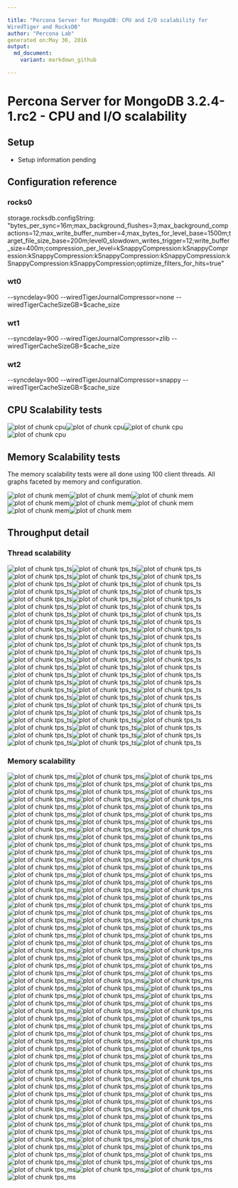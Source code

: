 ```yaml
---

title: "Percona Server for MongoDB: CPU and I/O scalability for
WiredTiger and RocksDB"
author: "Percona Lab"
generated on:May 30, 2016
output:
  md_document:
    variant: markdown_github

---
```



# Percona Server for MongoDB 3.2.4-1.rc2 - CPU and I/O scalability 

## Setup

* Setup information pending 

## Configuration reference

### rocks0

storage.rocksdb.configString:
"bytes_per_sync=16m;max_background_flushes=3;max_background_compactions=12;max_write_buffer_number=4;max_bytes_for_level_base=1500m;target_file_size_base=200m;level0_slowdown_writes_trigger=12;write_buffer_size=400m;compression_per_level=kSnappyCompression:kSnappyCompression:kSnappyCompression:kSnappyCompression:kSnappyCompression:kSnappyCompression:kSnappyCompression;optimize_filters_for_hits=true"

### wt0

--syncdelay=900 --wiredTigerJournalCompressor=none --wiredTigerCacheSizeGB=$cache_size

### wt1

--syncdelay=900 --wiredTigerJournalCompressor=zlib --wiredTigerCacheSizeGB=$cache_size

### wt2

--syncdelay=900 --wiredTigerJournalCompressor=snappy --wiredTigerCacheSizeGB=$cache_size

## CPU Scalability tests 

![plot of chunk cpu](figure/cpu-1.png)![plot of chunk cpu](figure/cpu-2.png)![plot of chunk cpu](figure/cpu-3.png)![plot of chunk cpu](figure/cpu-4.png)

## Memory Scalability tests

The memory scalability tests were all done using 100 client threads.
All graphs faceted by memory and configuration. 

![plot of chunk mem](figure/mem-1.png)![plot of chunk mem](figure/mem-2.png)![plot of chunk mem](figure/mem-3.png)![plot of chunk mem](figure/mem-4.png)![plot of chunk mem](figure/mem-5.png)![plot of chunk mem](figure/mem-6.png)![plot of chunk mem](figure/mem-7.png)![plot of chunk mem](figure/mem-8.png)

## Throughput detail 

### Thread scalability 

![plot of chunk tps_ts](figure/tps_ts-1.png)![plot of chunk tps_ts](figure/tps_ts-2.png)![plot of chunk tps_ts](figure/tps_ts-3.png)![plot of chunk tps_ts](figure/tps_ts-4.png)![plot of chunk tps_ts](figure/tps_ts-5.png)![plot of chunk tps_ts](figure/tps_ts-6.png)![plot of chunk tps_ts](figure/tps_ts-7.png)![plot of chunk tps_ts](figure/tps_ts-8.png)![plot of chunk tps_ts](figure/tps_ts-9.png)![plot of chunk tps_ts](figure/tps_ts-10.png)![plot of chunk tps_ts](figure/tps_ts-11.png)![plot of chunk tps_ts](figure/tps_ts-12.png)![plot of chunk tps_ts](figure/tps_ts-13.png)![plot of chunk tps_ts](figure/tps_ts-14.png)![plot of chunk tps_ts](figure/tps_ts-15.png)![plot of chunk tps_ts](figure/tps_ts-16.png)![plot of chunk tps_ts](figure/tps_ts-17.png)![plot of chunk tps_ts](figure/tps_ts-18.png)![plot of chunk tps_ts](figure/tps_ts-19.png)![plot of chunk tps_ts](figure/tps_ts-20.png)![plot of chunk tps_ts](figure/tps_ts-21.png)![plot of chunk tps_ts](figure/tps_ts-22.png)![plot of chunk tps_ts](figure/tps_ts-23.png)![plot of chunk tps_ts](figure/tps_ts-24.png)![plot of chunk tps_ts](figure/tps_ts-25.png)![plot of chunk tps_ts](figure/tps_ts-26.png)![plot of chunk tps_ts](figure/tps_ts-27.png)![plot of chunk tps_ts](figure/tps_ts-28.png)![plot of chunk tps_ts](figure/tps_ts-29.png)![plot of chunk tps_ts](figure/tps_ts-30.png)![plot of chunk tps_ts](figure/tps_ts-31.png)![plot of chunk tps_ts](figure/tps_ts-32.png)![plot of chunk tps_ts](figure/tps_ts-33.png)![plot of chunk tps_ts](figure/tps_ts-34.png)![plot of chunk tps_ts](figure/tps_ts-35.png)![plot of chunk tps_ts](figure/tps_ts-36.png)![plot of chunk tps_ts](figure/tps_ts-37.png)![plot of chunk tps_ts](figure/tps_ts-38.png)![plot of chunk tps_ts](figure/tps_ts-39.png)![plot of chunk tps_ts](figure/tps_ts-40.png)![plot of chunk tps_ts](figure/tps_ts-41.png)![plot of chunk tps_ts](figure/tps_ts-42.png)![plot of chunk tps_ts](figure/tps_ts-43.png)![plot of chunk tps_ts](figure/tps_ts-44.png)![plot of chunk tps_ts](figure/tps_ts-45.png)![plot of chunk tps_ts](figure/tps_ts-46.png)![plot of chunk tps_ts](figure/tps_ts-47.png)![plot of chunk tps_ts](figure/tps_ts-48.png)![plot of chunk tps_ts](figure/tps_ts-49.png)![plot of chunk tps_ts](figure/tps_ts-50.png)![plot of chunk tps_ts](figure/tps_ts-51.png)![plot of chunk tps_ts](figure/tps_ts-52.png)![plot of chunk tps_ts](figure/tps_ts-53.png)![plot of chunk tps_ts](figure/tps_ts-54.png)![plot of chunk tps_ts](figure/tps_ts-55.png)![plot of chunk tps_ts](figure/tps_ts-56.png)![plot of chunk tps_ts](figure/tps_ts-57.png)![plot of chunk tps_ts](figure/tps_ts-58.png)![plot of chunk tps_ts](figure/tps_ts-59.png)![plot of chunk tps_ts](figure/tps_ts-60.png)![plot of chunk tps_ts](figure/tps_ts-61.png)![plot of chunk tps_ts](figure/tps_ts-62.png)![plot of chunk tps_ts](figure/tps_ts-63.png)![plot of chunk tps_ts](figure/tps_ts-64.png)![plot of chunk tps_ts](figure/tps_ts-65.png)![plot of chunk tps_ts](figure/tps_ts-66.png)![plot of chunk tps_ts](figure/tps_ts-67.png)![plot of chunk tps_ts](figure/tps_ts-68.png)![plot of chunk tps_ts](figure/tps_ts-69.png)![plot of chunk tps_ts](figure/tps_ts-70.png)![plot of chunk tps_ts](figure/tps_ts-71.png)![plot of chunk tps_ts](figure/tps_ts-72.png)

### Memory scalability

![plot of chunk tps_ms](figure/tps_ms-1.png)![plot of chunk tps_ms](figure/tps_ms-2.png)![plot of chunk tps_ms](figure/tps_ms-3.png)![plot of chunk tps_ms](figure/tps_ms-4.png)![plot of chunk tps_ms](figure/tps_ms-5.png)![plot of chunk tps_ms](figure/tps_ms-6.png)![plot of chunk tps_ms](figure/tps_ms-7.png)![plot of chunk tps_ms](figure/tps_ms-8.png)![plot of chunk tps_ms](figure/tps_ms-9.png)![plot of chunk tps_ms](figure/tps_ms-10.png)![plot of chunk tps_ms](figure/tps_ms-11.png)![plot of chunk tps_ms](figure/tps_ms-12.png)![plot of chunk tps_ms](figure/tps_ms-13.png)![plot of chunk tps_ms](figure/tps_ms-14.png)![plot of chunk tps_ms](figure/tps_ms-15.png)![plot of chunk tps_ms](figure/tps_ms-16.png)![plot of chunk tps_ms](figure/tps_ms-17.png)![plot of chunk tps_ms](figure/tps_ms-18.png)![plot of chunk tps_ms](figure/tps_ms-19.png)![plot of chunk tps_ms](figure/tps_ms-20.png)![plot of chunk tps_ms](figure/tps_ms-21.png)![plot of chunk tps_ms](figure/tps_ms-22.png)![plot of chunk tps_ms](figure/tps_ms-23.png)![plot of chunk tps_ms](figure/tps_ms-24.png)![plot of chunk tps_ms](figure/tps_ms-25.png)![plot of chunk tps_ms](figure/tps_ms-26.png)![plot of chunk tps_ms](figure/tps_ms-27.png)![plot of chunk tps_ms](figure/tps_ms-28.png)![plot of chunk tps_ms](figure/tps_ms-29.png)![plot of chunk tps_ms](figure/tps_ms-30.png)![plot of chunk tps_ms](figure/tps_ms-31.png)![plot of chunk tps_ms](figure/tps_ms-32.png)![plot of chunk tps_ms](figure/tps_ms-33.png)![plot of chunk tps_ms](figure/tps_ms-34.png)![plot of chunk tps_ms](figure/tps_ms-35.png)![plot of chunk tps_ms](figure/tps_ms-36.png)![plot of chunk tps_ms](figure/tps_ms-37.png)![plot of chunk tps_ms](figure/tps_ms-38.png)![plot of chunk tps_ms](figure/tps_ms-39.png)![plot of chunk tps_ms](figure/tps_ms-40.png)![plot of chunk tps_ms](figure/tps_ms-41.png)![plot of chunk tps_ms](figure/tps_ms-42.png)![plot of chunk tps_ms](figure/tps_ms-43.png)![plot of chunk tps_ms](figure/tps_ms-44.png)![plot of chunk tps_ms](figure/tps_ms-45.png)![plot of chunk tps_ms](figure/tps_ms-46.png)![plot of chunk tps_ms](figure/tps_ms-47.png)![plot of chunk tps_ms](figure/tps_ms-48.png)![plot of chunk tps_ms](figure/tps_ms-49.png)![plot of chunk tps_ms](figure/tps_ms-50.png)![plot of chunk tps_ms](figure/tps_ms-51.png)![plot of chunk tps_ms](figure/tps_ms-52.png)![plot of chunk tps_ms](figure/tps_ms-53.png)![plot of chunk tps_ms](figure/tps_ms-54.png)![plot of chunk tps_ms](figure/tps_ms-55.png)![plot of chunk tps_ms](figure/tps_ms-56.png)![plot of chunk tps_ms](figure/tps_ms-57.png)![plot of chunk tps_ms](figure/tps_ms-58.png)![plot of chunk tps_ms](figure/tps_ms-59.png)![plot of chunk tps_ms](figure/tps_ms-60.png)![plot of chunk tps_ms](figure/tps_ms-61.png)![plot of chunk tps_ms](figure/tps_ms-62.png)![plot of chunk tps_ms](figure/tps_ms-63.png)![plot of chunk tps_ms](figure/tps_ms-64.png)![plot of chunk tps_ms](figure/tps_ms-65.png)![plot of chunk tps_ms](figure/tps_ms-66.png)![plot of chunk tps_ms](figure/tps_ms-67.png)![plot of chunk tps_ms](figure/tps_ms-68.png)![plot of chunk tps_ms](figure/tps_ms-69.png)![plot of chunk tps_ms](figure/tps_ms-70.png)![plot of chunk tps_ms](figure/tps_ms-71.png)![plot of chunk tps_ms](figure/tps_ms-72.png)![plot of chunk tps_ms](figure/tps_ms-73.png)![plot of chunk tps_ms](figure/tps_ms-74.png)![plot of chunk tps_ms](figure/tps_ms-75.png)![plot of chunk tps_ms](figure/tps_ms-76.png)![plot of chunk tps_ms](figure/tps_ms-77.png)![plot of chunk tps_ms](figure/tps_ms-78.png)![plot of chunk tps_ms](figure/tps_ms-79.png)![plot of chunk tps_ms](figure/tps_ms-80.png)![plot of chunk tps_ms](figure/tps_ms-81.png)![plot of chunk tps_ms](figure/tps_ms-82.png)![plot of chunk tps_ms](figure/tps_ms-83.png)![plot of chunk tps_ms](figure/tps_ms-84.png)![plot of chunk tps_ms](figure/tps_ms-85.png)![plot of chunk tps_ms](figure/tps_ms-86.png)![plot of chunk tps_ms](figure/tps_ms-87.png)![plot of chunk tps_ms](figure/tps_ms-88.png)![plot of chunk tps_ms](figure/tps_ms-89.png)![plot of chunk tps_ms](figure/tps_ms-90.png)![plot of chunk tps_ms](figure/tps_ms-91.png)![plot of chunk tps_ms](figure/tps_ms-92.png)![plot of chunk tps_ms](figure/tps_ms-93.png)![plot of chunk tps_ms](figure/tps_ms-94.png)![plot of chunk tps_ms](figure/tps_ms-95.png)![plot of chunk tps_ms](figure/tps_ms-96.png)![plot of chunk tps_ms](figure/tps_ms-97.png)![plot of chunk tps_ms](figure/tps_ms-98.png)![plot of chunk tps_ms](figure/tps_ms-99.png)![plot of chunk tps_ms](figure/tps_ms-100.png)![plot of chunk tps_ms](figure/tps_ms-101.png)![plot of chunk tps_ms](figure/tps_ms-102.png)![plot of chunk tps_ms](figure/tps_ms-103.png)![plot of chunk tps_ms](figure/tps_ms-104.png)![plot of chunk tps_ms](figure/tps_ms-105.png)![plot of chunk tps_ms](figure/tps_ms-106.png)![plot of chunk tps_ms](figure/tps_ms-107.png)![plot of chunk tps_ms](figure/tps_ms-108.png)![plot of chunk tps_ms](figure/tps_ms-109.png)![plot of chunk tps_ms](figure/tps_ms-110.png)![plot of chunk tps_ms](figure/tps_ms-111.png)![plot of chunk tps_ms](figure/tps_ms-112.png)![plot of chunk tps_ms](figure/tps_ms-113.png)![plot of chunk tps_ms](figure/tps_ms-114.png)![plot of chunk tps_ms](figure/tps_ms-115.png)![plot of chunk tps_ms](figure/tps_ms-116.png)![plot of chunk tps_ms](figure/tps_ms-117.png)![plot of chunk tps_ms](figure/tps_ms-118.png)![plot of chunk tps_ms](figure/tps_ms-119.png)![plot of chunk tps_ms](figure/tps_ms-120.png)![plot of chunk tps_ms](figure/tps_ms-121.png)![plot of chunk tps_ms](figure/tps_ms-122.png)![plot of chunk tps_ms](figure/tps_ms-123.png)![plot of chunk tps_ms](figure/tps_ms-124.png)![plot of chunk tps_ms](figure/tps_ms-125.png)![plot of chunk tps_ms](figure/tps_ms-126.png)![plot of chunk tps_ms](figure/tps_ms-127.png)![plot of chunk tps_ms](figure/tps_ms-128.png)![plot of chunk tps_ms](figure/tps_ms-129.png)![plot of chunk tps_ms](figure/tps_ms-130.png)![plot of chunk tps_ms](figure/tps_ms-131.png)![plot of chunk tps_ms](figure/tps_ms-132.png)![plot of chunk tps_ms](figure/tps_ms-133.png)![plot of chunk tps_ms](figure/tps_ms-134.png)![plot of chunk tps_ms](figure/tps_ms-135.png)![plot of chunk tps_ms](figure/tps_ms-136.png)![plot of chunk tps_ms](figure/tps_ms-137.png)![plot of chunk tps_ms](figure/tps_ms-138.png)![plot of chunk tps_ms](figure/tps_ms-139.png)![plot of chunk tps_ms](figure/tps_ms-140.png)![plot of chunk tps_ms](figure/tps_ms-141.png)![plot of chunk tps_ms](figure/tps_ms-142.png)![plot of chunk tps_ms](figure/tps_ms-143.png)![plot of chunk tps_ms](figure/tps_ms-144.png)![plot of chunk tps_ms](figure/tps_ms-145.png)![plot of chunk tps_ms](figure/tps_ms-146.png)![plot of chunk tps_ms](figure/tps_ms-147.png)![plot of chunk tps_ms](figure/tps_ms-148.png)![plot of chunk tps_ms](figure/tps_ms-149.png)![plot of chunk tps_ms](figure/tps_ms-150.png)![plot of chunk tps_ms](figure/tps_ms-151.png)![plot of chunk tps_ms](figure/tps_ms-152.png)![plot of chunk tps_ms](figure/tps_ms-153.png)![plot of chunk tps_ms](figure/tps_ms-154.png)![plot of chunk tps_ms](figure/tps_ms-155.png)![plot of chunk tps_ms](figure/tps_ms-156.png)![plot of chunk tps_ms](figure/tps_ms-157.png)![plot of chunk tps_ms](figure/tps_ms-158.png)![plot of chunk tps_ms](figure/tps_ms-159.png)![plot of chunk tps_ms](figure/tps_ms-160.png)

